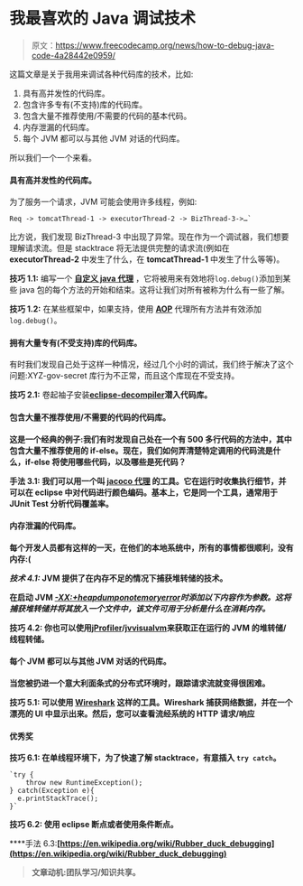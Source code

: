 # 我最喜欢的 Java 调试技术

> 原文：<https://www.freecodecamp.org/news/how-to-debug-java-code-4a28442e0959/>

这篇文章是关于我用来调试各种代码库的技术，比如:

1.  具有高并发性的代码库。
2.  包含许多专有(不支持)库的代码库。
3.  包含大量不推荐使用/不需要的代码的基本代码。
4.  内存泄漏的代码库。
5.  每个 JVM 都可以与其他 JVM 对话的代码库。

所以我们一个一个来看。

#### **具有高并发性的代码库。**

为了服务一个请求，JVM 可能会使用许多线程，例如:

```
Req -> tomcatThread-1 -> executorThread-2 -> BizThread-3->…`
```

比方说，我们发现 BizThread-3 中出现了异常。现在作为一个调试器，我们想要理解请求流。但是 stacktrace 将无法提供完整的请求流(例如在 **executorThread-2** 中发生了什么，在 **tomcatThread-1** 中发生了什么等等)。

**技巧 1.1:** 编写一个 [**自定义 java 代理**](https://www.baeldung.com/java-instrumentation) ，它将被用来有效地将`log.debug()`添加到某些 java 包的每个方法的开始和结束。这将让我们对所有被称为什么有一些了解。

**技巧 1.2:** 在某些框架中，如果支持，使用 [**AOP**](https://www.journaldev.com/2583/spring-aop-example-tutorial-aspect-advice-pointcut-joinpoint-annotations) 代理所有方法并有效添加`log.debug()`。

#### 拥有大量专有(不受支持)库的代码库。

有时我们发现自己处于这样一种情况，经过几个小时的调试，我们终于解决了这个问题:XYZ-gov-secret 库行为不正常，而且这个库现在不受支持。

**技巧 2.1:** 卷起袖子安装[**eclipse-decompiler**](https://marketplace.eclipse.org/content/enhanced-class-decompiler)**潜入代码库。**

#### ****包含大量不推荐使用/不需要的代码的代码库。****

**这是一个经典的例子:我们有时发现自己处在一个有 500 多行代码的方法中，其中包含大量不推荐使用的 if-else。现在，我们如何弄清楚特定调用的代码流是什么，if-else 将使用哪些代码，以及哪些是死代码？**

****手法 3.1:** 我们可以用一个叫 [**jacoco 代理**](https://www.eclemma.org/jacoco/trunk/doc/agent.html) 的工具。它在运行时收集执行细节，并可以在 eclipse 中对代码进行颜色编码。基本上，它是同一个工具，通常用于 JUnit Test 分析代码覆盖率。**

#### ****内存泄漏的代码库。****

**每个开发人员都有这样的一天，在他们的本地系统中，所有的事情都很顺利，没有内存:(**

*****技术 4.1:*** JVM 提供了在内存不足的情况下捕获堆转储的技术。**

**在启动 JVM
[*-XX:+heapdumponotemoryerror*](https://docs.oracle.com/javase/7/docs/webnotes/tsg/TSG-VM/html/clopts.html)*时添加以下内容作为参数。这将捕获堆转储并将其放入一个文件中，该文件可用于分析是什么在消耗内存。***

****技巧 4.2:** 你也可以使用[jProfiler](https://www.ej-technologies.com/products/jprofiler/overview.html)/[jvvisualvm](https://visualvm.github.io/)来获取正在运行的 JVM 的堆转储/线程转储。**

#### **每个 JVM 都可以与其他 JVM 对话的代码库。**

**当您被扔进一个意大利面条式的分布式环境时，跟踪请求流就变得很困难。**

****技巧 5.1:** 可以使用 [**Wireshark**](https://www.wireshark.org/) 这样的工具。Wireshark 捕获网络数据，并在一个漂亮的 UI 中显示出来。然后，您可以查看流经系统的 HTTP 请求/响应**

#### ****优秀奖****

****技巧 6.1:** 在单线程环境下，为了快速了解 stacktrace，有意插入
`try catch`。**

```
`try {
	throw new RuntimeException(); 
} catch(Exception e){
  e.printStackTrace();
}`
```

****技巧 6.2:** 使用 eclipse 断点或者使用条件断点。**

****手法 6.3:**[https://en.wikipedia.org/wiki/Rubber_duck_debugging](https://en.wikipedia.org/wiki/Rubber_duck_debugging)**

> **文章动机:团队学习/知识共享。**
